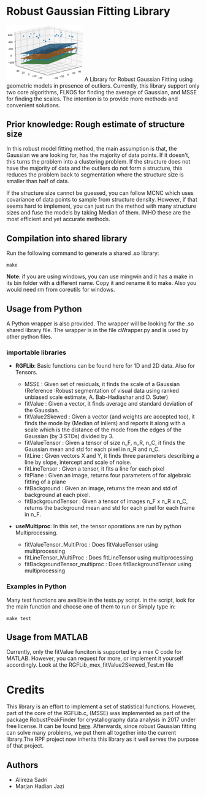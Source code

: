 # Robust Gaussian Fitting Library
<img src="images/use_of_lib_planeFitting.jpg" width="200">
A Library for Robust Gaussian Fitting using geometric models in presence of outliers. Currently, this library support only two core algorithms, FLKOS for finding the average of Gaussian, and MSSE for finding the scales. The intention is to provide more methods and convenient solutions.

## Prior knowledge: Rough estimate of structure size
In this robust model fitting method, the main assumption is that, the Gaussian we are looking for, has the majority of data points. If it doesn't, this turns the problem into a clustering problem. If the structure does not have the majority of data and the outliers do not form a structure, this reduces the problem back to segmentation where the structure size is smaller than half of data. 

If the structure size cannot be guessed, you can follow MCNC which uses covariance of data points to sample from structure density. However, if that seems hard to implement, you can just run the method with many structure sizes and fuse the models by taking Median of them. IMHO these are the most efficient and yet accurate methods.

## Compilation into shared library
Run the following command to generate a shared .so library:
```
make
```
**Note**: if you are using windows, you can use mingwin and it has a make in its bin folder with a different name. Copy it and rename it to make. Also you would need rm from coreutils for windows.
## Usage from Python
A Python wrapper is also provided. The wrapper will be looking for the .so shared library file. The wrapper is in the file cWrapper.py and is used by other python files.

### importable libraries ###
* __RGFLib__: Basic functions can be found here for 1D and 2D data. Also for Tensors.
	* MSSE : Given set of residuals, it finds the scale of a Gaussian (Reference :Robust segmentation of visual data using ranked unbiased scale estimate, A. Bab-Hadiashar and D. Suter)
	* fitValue : Given a vector, it finds average and standard deviation of the Gaussian.
	* fitValue2Skewed : Given a vector (and weights are accepted too), it finds the mode by (Median of inliers) and reports it along with a scale which is the distance of the mode from the edges of the Gaussian (by 3 STDs) divided by 3.
	* fitValueTensor : Given a tensor of size n_F, n_R, n_C, it finds the Gaussian mean and std for each pixel in n_R and n_C.
	* fitLine : Given vectors X and Y, it finds three parameters describing a line by slope, intercept and scale of noise.
	* fitLineTensor : Given a tensor, it fits a line for each pixel
	* fitPlane : Given an image, returns four parameters of for algebraic fitting of a plane
	* fitBackground : Given an image, returns the mean and std of background at each pixel.
	* fitBackgroundTensor : Given a tensor of images n_F x n_R x n_C, returns the background mean and std for each pixel for each frame in n_F.

* __useMultiproc__: In this set, the tensor oporations are run by python Multiprocessing.
	* fitValueTensor_MultiProc : Does fitValueTensor using multiprocessing
	* fitLineTensor_MultiProc : Does fitLineTensor using multiprocessing
	* fitBackgroundTensor_multiproc : Does fitBackgroundTensor using multiprocessing

### Examples in Python ###
Many test functions are availble in the tests.py script. in the script, look for the main function and choose one of them to run or Simply type in:
```
make test
```
## Usage from MATLAB ##
Currently, only the fitValue funciton is supported by a mex C code for MATLAB. However, you can request for more, or implement it yourself accordingly. Look at the RGFLib_mex_fitValue2Skewed_Test.m file

# Credits
This library is an effort to implement a set of statistical functions. However, part of the core of the RGFLib.c, (MSSE) was implemented as part of the package RobustPeakFinder for crystallography data analysis in 2017 under free license. It can be found [here](https://github.com/MarjanHJ/RobustPeakFinder). Afterwards, since robust Gaussian fitting can solve many problems, we put them all together into the current library.The RPF project now inherits this library as it well serves the purpose of that project.

## Authors
* Alireza Sadri
* Marjan Hadian Jazi
